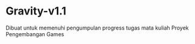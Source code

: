 # Gravity-v1.1
Dibuat untuk memenuhi pengumpulan progress tugas mata kuliah Proyek Pengembangan Games
